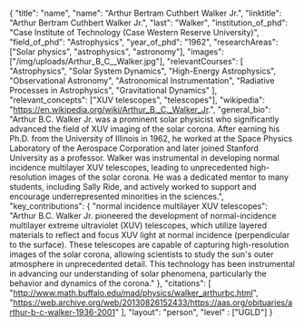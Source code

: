 {
    "title": "name",
    "name": "Arthur Bertram Cuthbert Walker Jr.",
    "linktitle": "Arthur Bertram Cuthbert Walker Jr.",
    "last": "Walker",
    "institution_of_phd": "Case Institute of Technology (Case Western Reserve University)",
    "field_of_phd": "Astrophysics",
    "year_of_phd": "1962",
    "researchAreas": ["Solar physics", "astrophysics", "astronomy"],
    "images": ["/img/uploads/Arthur_B_C__Walker.jpg"],
    "relevantCourses": [
        "Astrophysics",
        "Solar System Dynamics",
        "High-Energy Astrophysics",
        "Observational Astronomy",
        "Astronomical Instrumentation",
        "Radiative Processes in Astrophysics",
        "Gravitational Dynamics"
    ],
    "relevant_concepts": ["XUV telescopes", "telescopes"],
    "wikipedia": "https://en.wikipedia.org/wiki/Arthur_B._C._Walker_Jr.",
    "general_bio": "Arthur B.C. Walker Jr. was a prominent solar physicist who significantly advanced the field of XUV imaging of the solar corona. After earning his Ph.D. from the University of Illinois in 1962, he worked at the Space Physics Laboratory of the Aerospace Corporation and later joined Stanford University as a professor. Walker was instrumental in developing normal incidence multilayer XUV telescopes, leading to unprecedented high-resolution images of the solar corona. He was a dedicated mentor to many students, including Sally Ride, and actively worked to support and encourage underrepresented minorities in the sciences.",
    "key_contributions": {
        "normal incidence multilayer XUV telescopes": "Arthur B.C. Walker Jr. pioneered the development of normal-incidence multilayer extreme ultraviolet (XUV) telescopes, which utilize layered materials to reflect and focus XUV light at normal incidence (perpendicular to the surface). These telescopes are capable of capturing high-resolution images of the solar corona, allowing scientists to study the sun's outer atmosphere in unprecedented detail. This technology has been instrumental in advancing our understanding of solar phenomena, particularly the behavior and dynamics of the corona."
    },
    "citations": [
        "http://www.math.buffalo.edu/mad/physics/walker_arthurbc.html", 
        "https://web.archive.org/web/20130826152433/https://aas.org/obituaries/arthur-b-c-walker-1936-2001"
    ],
    "layout": "person",
    "level" : ["UGLD"]
}